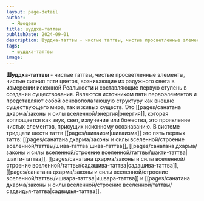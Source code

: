 ```yaml
---
layout: page-detail
author:
  - Яшодеви
title: шуддха-таттвы
publishDate: 2024-09-01
description: Шуддха-таттвы - чистые таттвы, чистые просветленные элементы, чистые сияния пяти цветов, возникающие из радужного света в измерении исконной Реальности и составляющие первую ступень в создании существования.
tags:
  - шуддха-таттвы
image:
---
```

**Шуддха-таттвы** - чистые таттвы, чистые просветленные элементы, чистые сияния пяти цветов, возникающие из радужного света в измерении исконной Реальности и составляющие первую ступень в создании существования. Являются источником пяти первоэлементов и представляют собой основополагающую структуру как внешне существующего мира, так и живых существ. Это [[pages/санатана дхарма/законы и силы вселенной/энергия|энергия]], которая воплощается как звук, свет, излучение или божества, это проявление чистых элементов, присущих исконному осознаванию. В системе тридцати шести таттв [[pages/шиваизм|шиваизма]] это пять первых таттв: [[pages/санатана дхарма/законы и силы вселенной/строение вселенной/таттвы/шива-таттва|шива-таттва]], [[pages/санатана дхарма/законы и силы вселенной/строение вселенной/таттвы/шакти-таттва|шакти-таттва]], [[pages/санатана дхарма/законы и силы вселенной/строение вселенной/таттвы/садашива-таттва|садашива-таттва]], [[pages/санатана дхарма/законы и силы вселенной/строение вселенной/таттвы/ишвара-таттва|ишвара-таттва]] и [[pages/санатана дхарма/законы и силы вселенной/строение вселенной/таттвы/садвидья-таттва|садвидья-таттва]].

